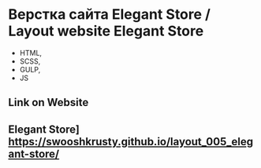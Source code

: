 # Верстка сайта Elegant Store / Layout website Elegant Store

- HTML,
- SCSS,
- GULP,
- JS

## Link on Website
## Elegant Store] https://swooshkrusty.github.io/layout_005_elegant-store/
